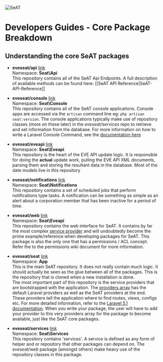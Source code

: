 ![SeAT](https://i.imgur.com/aPPOxSK.png)

# Developers Guides - Core Package Breakdown

## Understanding the core SeAT packages

* **eveseat/api** [link](https://github.com/eveseat/api)  
Namespace: **Seat\Api**  
This repository contains all of the SeAT Api Endpoints. A full description of available methods can be found here: [[SeAT API Reference|SeAT-API-Reference]]

* **eveseat/console** [link](https://github.com/eveseat/console)  
Namespace: **Seat\Console**  
This repository contains all of the SeAT console applications. Console apps are accessed via the `artisan` command line eg: `php artisan seat:version`. The console applications typically make use of repository classes (more on these later) in the *eveseat/services* repo to retrieve and set information from the database. For more information on how to write a Laravel Console Command, see the [documentation here](http://laravel.com/docs/5.1/artisan)

* **eveseat/eveapi** [link](https://github.com/eveseat/eveapi)  
Namespace: **Seat\Eveapi**  
This repository is the heart of the EVE API update logic. It is responsible for doing the **actual** update work, pulling the EVE API XML documents, parsing them and storing the resultant data in the database. Most of the date models live in this repository

* **eveseat/notifications** [link](https://github.com/eveseat/notifications)  
Namespace: **Seat\Notifications**  
This repository contains a set of scheduled jobs that perform notifications type tasks. A notification can be something as simple as an alert about a corporation member that has been inactive for a period of time.

* **eveseat/web** [link](https://github.com/eveseat/eveapi)  
Namespace: **Seat\Eveapi**  
This repository contains the web interface for SeAT. It contains by far the most complex [service provider](https://github.com/eveseat/web/blob/master/src/WebServiceProvider.php) and will undoubtedly become the prime example/reference when developing packages for SeAT. This package is also the only one that has a permissions / ACL concept. Refer the to the permissions wiki document for more information.

* **eveseat/seat** [link](https://github.com/eveseat/seat)  
Namespace: **App**  
This is the main SeAT repository. It does not really contain much logic. It should actually be seen as the glue between all of the packages. This is the repository that is cloned when a new installation is done.  
The most important part of this repository is the service providers that are bootstrapped with the application. The [providers array](https://github.com/eveseat/seat/blob/master/config/app.php#L111) has the default Laravel providers as well as the SeAT providers at the end. These providers tell the application where to find routes, views, configs etc. For more detailed information, refer to the [Laravel 5.1 documentation](http://laravel.com/docs/5.1/providers). When you write your package, the user will have to add your provider to this very providers array for the package to become available, just like the SeAT core packages.

* **eveseat/services** [link](https://github.com/eveseat/services)  
Namespace: **Seat\Services**  
This repository contains 'services'. A service is defined as any form of helper and or repository that other packages can depend on. The *eveseat/web* package (amongst others) make heavy use of the repository classes in this package.
